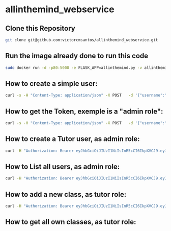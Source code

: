 # allinthemind_webservice

## Clone this Repository
```bash
git clone git@github.com:victorcmsantos/allinthemind_webservice.git
```


## Run the image already done to run this code
```bash
sudo docker run -d -p80:5000 -e FLASK_APP=allinthemind.py -v allinthemind_webservice:/allinthemind -w /allinthemind victorcmsantos/blackdrama:01 flask run -h 0.0.0.0
```

## How to create a simple user:
```bash
curl -s -H "Content-Type: application/json" -X POST   -d '{"username":"gleyss","password":"12","email":"gleyss@teste.com"}' http://allinthemind-webservice.victorsantos.net/register/student
```

## How to get the Token, exemple is a "admin role":
```bash
curl -s -H "Content-Type: application/json" -X POST   -d '{"username":"vivi@teste.com","password":"12"}' http://allinthemind-webservice.victorsantos.net/login
```

## How to create a Tutor user, as admin role:
```bash
curl -H "Authorization: Bearer eyJhbGciOiJIUzI1NiIsInR5cCI6IkpXVCJ9.eyJqdGkiOiJlYjAyMjczYS00ZDQ5LTRhYjEtYjg2YS0wNmJjMDYyMWJkMTQiLCJleHAiOjE1NzkxNzkyNjEsImZyZXNoIjpmYWxzZSwiaWF0IjoxNTc5MTc4MzYxLCJ0eXBlIjoiYWNjZXNzIiwibmJmIjoxNTc5MTc4MzYxLCJpZGVudGl0eSI6InZpdmlAdGVzdGUuY29tIn0.0yS-Mrc2Ly_-s8fW30AFMghHpIrcOjAgpdnZJX--S0I" -H "Content-Type: application/json" -X POST   -d '{"username":"eliane","password":"12","email":"eliane@teste.com"}' http://allinthemind-webservice.victorsantos.net/register/tutor
```

## How to List all users, as admin role:
```bash
curl -H "Authorization: Bearer eyJhbGciOiJIUzI1NiIsInR5cCI6IkpXVCJ9.eyJqdGkiOiJkZTY3ZjY5ZC1lZWY1LTRkYTgtODViYy0yY2E5MGM5NDJkNGUiLCJleHAiOjE1NzkyNTIyMjksImZyZXNoIjpmYWxzZSwiaWF0IjoxNTc5MjUxMzI5LCJ0eXBlIjoiYWNjZXNzIiwibmJmIjoxNTc5MjUxMzI5LCJpZGVudGl0eSI6InZpdmlAdGVzdGUuY29tIn0.Wa0hXszkUKmNTE4XCBvsibYPurGZ9Syr2zkphBOIJ_E"  http://allinthemind-webservice.victorsantos.net/admin/users
```

## How to add a new class, as tutor role:
```bash
curl -H "Authorization: Bearer eyJhbGciOiJIUzI1NiIsInR5cCI6IkpXVCJ9.eyJqdGkiOiI0ZGFlMDVmZi02ZTNiLTQ5ZDgtOWQ5Yy05NGIwNjQ3MGRmNWMiLCJleHAiOjE1Nzk1MjA0NTEsImZyZXNoIjpmYWxzZSwiaWF0IjoxNTc5NTE5NTUxLCJ0eXBlIjoiYWNjZXNzIiwibmJmIjoxNTc5NTE5NTUxLCJpZGVudGl0eSI6ImVsaWFuZUB0ZXN0ZS5jb20ifQ.j_Pwu5n4ux6Va5P_QIEktEuzZ3MosShJt-xFqXEtZB8" -H "Content-Type: application/json" -X POST   -d '{"classname":"ElianeClasseHTML", "course":"html"}' http://allinthemind-webservice.victorsantos.net/class/add
```

## How to get all own classes, as tutor role:


